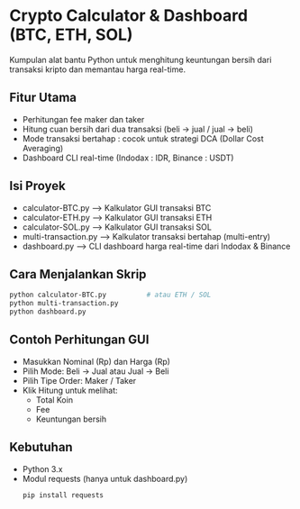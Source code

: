 # Crypto Calculator & Dashboard (BTC, ETH, SOL)
Kumpulan alat bantu Python untuk menghitung keuntungan bersih dari transaksi kripto dan memantau harga real-time.

## Fitur Utama
* Perhitungan fee maker dan taker
* Hitung cuan bersih dari dua transaksi (beli → jual / jual → beli)
* Mode transaksi bertahap : cocok untuk strategi DCA (Dollar Cost Averaging)
* Dashboard CLI real-time (Indodax : IDR, Binance : USDT)

## Isi Proyek
* calculator-BTC.py –> Kalkulator GUI transaksi BTC
* calculator-ETH.py –> Kalkulator GUI transaksi ETH
* calculator-SOL.py –> Kalkulator GUI transaksi SOL
* multi-transaction.py –> Kalkulator transaksi bertahap (multi-entry)
* dashboard.py –> CLI dashboard harga real-time dari Indodax & Binance

## Cara Menjalankan Skrip
```bash
python calculator-BTC.py          # atau ETH / SOL
python multi-transaction.py
python dashboard.py
```

## Contoh Perhitungan GUI
* Masukkan Nominal (Rp) dan Harga (Rp)
* Pilih Mode: Beli → Jual atau Jual → Beli
* Pilih Tipe Order: Maker / Taker
* Klik Hitung untuk melihat:
  * Total Koin
  * Fee
  * Keuntungan bersih

## Kebutuhan
- Python 3.x
- Modul requests (hanya untuk dashboard.py)
  ```bash
  pip install requests
  ```

